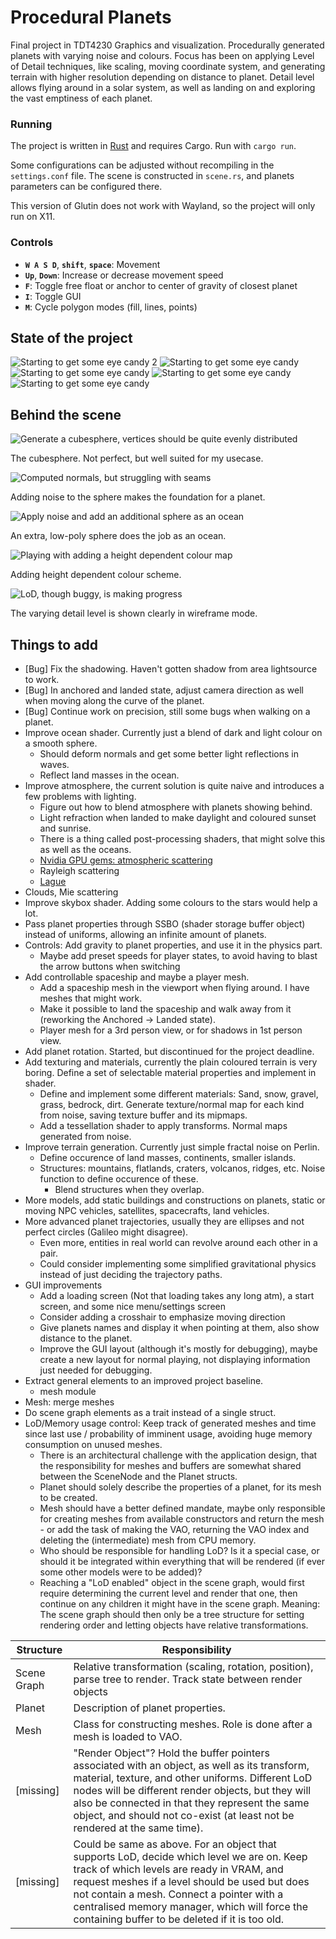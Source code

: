 # Procedural Planets

Final project in TDT4230 Graphics and visualization. Procedurally generated planets with varying noise and colours. Focus has been on applying Level of Detail techniques, like scaling, moving coordinate system, and generating terrain with higher resolution depending on distance to planet. Detail level allows flying around in a solar system, as well as landing on and exploring the vast emptiness of each planet.

### Running

The project is written in [Rust](https://rust-lang.org) and requires Cargo. Run with `cargo run`.

Some configurations can be adjusted without recompiling in the `settings.conf` file. The scene is constructed in `scene.rs`, and planets parameters can be configured there.

This version of Glutin does not work with Wayland, so the project will only run on X11.

### Controls

* **`W A S D`**, **`shift`**, **`space`**: Movement
* **`Up`**, **`Down`**: Increase or decrease movement speed
* **`F`**: Toggle free float or anchor to center of gravity of closest planet
* **`I`**: Toggle GUI
* **`M`**: Cycle polygon modes (fill, lines, points)

## State of the project


![Starting to get some eye candy 2](report/images/solar-system-from-outer-rim.png)
![Starting to get some eye candy](report/images/correctly-lit0.png)
![Starting to get some eye candy](report/images/view-from-sun1.png)
![Starting to get some eye candy](report/images/view-from-blue1.png)
![Starting to get some eye candy](report/images/blue-from-moon.png)

## Behind the scene

![Generate a cubesphere, vertices should be quite evenly distributed](report/images/cubesphere-wf.png)

The cubesphere. Not perfect, but well suited for my usecase.

![Computed normals, but struggling with seams](report/images/cubesphere-w-noise-normal-seam.png)

Adding noise to the sphere makes the foundation for a planet.

![Apply noise and add an additional sphere as an ocean](report/images/red-planet-w-ocean.png)

An extra, low-poly sphere does the job as an ocean.

![Playing with adding a height dependent colour map](report/images/planet-w-cheated-heightmap.png)

Adding height dependent colour scheme.

![LoD, though buggy, is making progress](report/images/lod-wireframes.png)

The varying detail level is shown clearly in wireframe mode.

## Things to add

* [Bug] Fix the shadowing. Haven't gotten shadow from area lightsource to work.
* [Bug] In anchored and landed state, adjust camera direction as well when moving along the curve of the planet.
* [Bug] Continue work on precision, still some bugs when walking on a planet.
* Improve ocean shader. Currently just a blend of dark and light colour on a smooth sphere.
    * Should deform normals and get some better light reflections in waves.
    * Reflect land masses in the ocean.
* Improve atmosphere, the current solution is quite naive and introduces a few problems with lighting.
    * Figure out how to blend atmosphere with planets showing behind.
    * Light refraction when landed to make daylight and coloured sunset and sunrise.
    * There is a thing called post-processing shaders, that might solve this as well as the oceans.
    * [Nvidia GPU gems: atmospheric scattering](https://developer.nvidia.com/gpugems/gpugems2/part-ii-shading-lighting-and-shadows/chapter-16-accurate-atmospheric-scattering)
    * Rayleigh scattering
    * [Lague](https://www.youtube.com/watch?v=DxfEbulyFcY)
* Clouds, Mie scattering
* Improve skybox shader. Adding some colours to the stars would help a lot.
* Pass planet properties through SSBO (shader storage buffer object) instead of uniforms, allowing an infinite amount of planets.
* Controls: Add gravity to planet properties, and use it in the physics part.
    * Maybe add preset speeds for player states, to avoid having to blast the arrow buttons when switching
* Add controllable spaceship and maybe a player mesh.
    * Add a spaceship mesh in the viewport when flying around. I have meshes that might work.
    * Make it possible to land the spaceship and walk away from it (reworking the Anchored → Landed state).
    * Player mesh for a 3rd person view, or for shadows in 1st person view.
* Add planet rotation. Started, but discontinued for the project deadline.
* Add texturing and materials, currently the plain coloured terrain is very boring. Define a set of selectable material properties and implement in shader.
    * Define and implement some different materials: Sand, snow, gravel, grass, bedrock, dirt. Generate texture/normal map for each kind from noise, saving texture buffer and its mipmaps.
    * Add a tessellation shader to apply transforms. Normal maps generated from noise.
* Improve terrain generation. Currently just simple fractal noise on Perlin.
    * Define occurence of land masses, continents, smaller islands.
    * Structures: mountains, flatlands, craters, volcanos, ridges, etc. Noise function to define occurence of these.
        * Blend structures when they overlap.
* More models, add static buildings and constructions on planets, static or moving NPC vehicles, satellites, spacecrafts, land vehicles.
* More advanced planet trajectories, usually they are ellipses and not perfect circles (Galileo might disagree).
    * Even more, entities in real world can revolve around each other in a pair.
    * Could consider implementing some simplified gravitational physics instead of just deciding the trajectory paths.
* GUI improvements
    * Add a loading screen (Not that loading takes any long atm), a start screen, and some nice menu/settings screen
    * Consider adding a crosshair to emphasize moving direction
    * Give planets names and display it when pointing at them, also show distance to the planet.
    * Improve the GUI layout (although it's mostly for debugging), maybe create a new layout for normal playing, not displaying information just needed for debugging.
* Extract general elements to an improved project baseline.
    * mesh module
* Mesh: merge meshes
* Do scene graph elements as a trait instead of a single struct.
* LoD/Memory usage control: Keep track of generated meshes and time since last use / probability of imminent usage, avoiding huge memory consumption on unused meshes.
    * There is an architectural challenge with the application design, that the responsibility for meshes and buffers are somewhat shared between the SceneNode and the Planet structs.
    * Planet should solely describe the properties of a planet, for its mesh to be created.
    * Mesh should have a better defined mandate, maybe only responsible for creating meshes from available constructors and return the mesh - or add the task of making the VAO, returning the VAO index and deleting the (intermediate) mesh from CPU memory.
    * Who should be responsible for handling LoD? Is it a special case, or should it be integrated within everything that will be rendered (if ever some other models were to be added)?
    * Reaching a "LoD enabled" object in the scene graph, would first require determining the current level and render that one, then continue on any children it might have in the scene graph. Meaning: The scene graph should then only be a tree structure for setting rendering order and letting objects have relative transformations.

| Structure   | Responsibility |
|-------------|----------------|
| Scene Graph | Relative transformation (scaling, rotation, position), parse tree to render. Track state between render objects |
| Planet      | Description of planet properties. |
| Mesh        | Class for constructing meshes. Role is done after a mesh is loaded to VAO. |
| [missing]   | "Render Object"? Hold the buffer pointers associated with an object, as well as its transform, material, texture, and other uniforms. Different LoD nodes will be different render objects, but they will also be connected in that they represent the same object, and should not co-exist (at least not be rendered at the same time). |
| [missing]   | Could be same as above. For an object that supports LoD, decide which level we are on. Keep track of which levels are ready in VRAM, and request meshes if a level should be used but does not contain a mesh. Connect a pointer with a centralised memory manager, which will force the containing buffer to be deleted if it is too old. |
